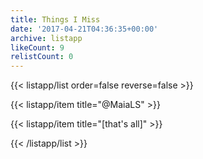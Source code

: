 ```yaml
---
title: Things I Miss
date: '2017-04-21T04:36:35+00:00'
archive: listapp
likeCount: 9
relistCount: 0
---
```


<!--more-->

{{< listapp/list order=false reverse=false >}}

   {{< listapp/item title="@MaiaLS" >}}

   {{< listapp/item title="[that's all]" >}}

{{< /listapp/list >}}
